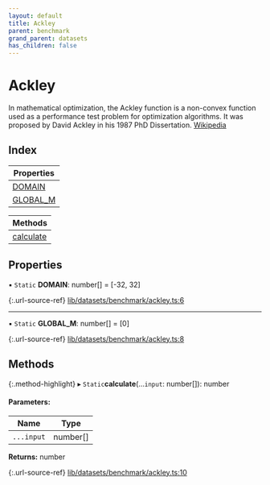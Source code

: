 ```yaml
---
layout: default
title: Ackley
parent: benchmark
grand_parent: datasets
has_children: false
---
```


# Ackley

In mathematical optimization, the Ackley function is a non-convex function used as a performance test problem for optimization algorithms. It was proposed by David Ackley in his 1987 PhD Dissertation.
[Wikipedia](https://en.wikipedia.org/wiki/Ackley_function)

## Index

| Properties |
|-----------|
| [DOMAIN](#domain) |
| [GLOBAL\_M](#global_m) |

| Methods |
|-----------|
| [calculate](#calculate) |

## Properties

▪ `Static` **DOMAIN**: number[] = [-32, 32]

{:.url-source-ref}
[lib/datasets/benchmark/ackley.ts:6](https://github.com/ascentcore/dataspot/blob/eafb62e/lib/datasets/benchmark/ackley.ts#L6)

___

▪ `Static` **GLOBAL\_M**: number[] = [0]

{:.url-source-ref}
[lib/datasets/benchmark/ackley.ts:8](https://github.com/ascentcore/dataspot/blob/eafb62e/lib/datasets/benchmark/ackley.ts#L8)

## Methods

{:.method-highlight}
▸ `Static`**calculate**(...`input`: number[]): number

#### Parameters:

Name | Type |
------ | ------ |
`...input` | number[] |

**Returns:** number

{:.url-source-ref}
[lib/datasets/benchmark/ackley.ts:10](https://github.com/ascentcore/dataspot/blob/eafb62e/lib/datasets/benchmark/ackley.ts#L10)
